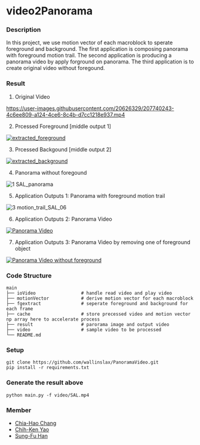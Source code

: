 # video2Panorama
### Description
In this project, we use motion vector of each macroblock to sperate foreground and background.
The first application is composing panorama with foreground motion trail.
The second application is producing a panorama video by apply forground on panorama.
The third application is to create original video without foregound.

### Result
1. Original Video

https://user-images.githubusercontent.com/20626329/207740243-4c6ee809-a124-4ce6-8c4b-d7cc1218e937.mp4

2. Prcessed Foreground [middle output 1]

[![extracted_foreground](https://img.youtube.com/vi/E1ky-vNfdNk/0.jpg)](https://www.youtube.com/watch?v=E1ky-vNfdNk)

3. Prcessed Backgound [middle output 2]

[![extracted_background](https://img.youtube.com/vi/y3mnn0xp6GE/0.jpg)](https://www.youtube.com/watch?v=y3mnn0xp6GE)

4. Panorama without foregound

![1  SAL_panorama](https://user-images.githubusercontent.com/20626329/207740803-495cced0-8cf7-47df-a1c3-5cb194c54f6a.jpg)


5. Application Outputs 1:  Panorama with foreground motion trail

![3  motion_trail_SAL_06](https://user-images.githubusercontent.com/20626329/207740950-bd4d3ac5-32c7-42f5-9d20-5fc53eddadab.jpg)

6. Application Outputs 2:  Panorama Video

[![Panorama Video](https://img.youtube.com/vi/eDN6vLwOlA4/0.jpg)](https://www.youtube.com/watch?v=eDN6vLwOlA4)

7. Application Outputs 3:  Panorama Video by removing one of foreground object

[![Panorama Video without foreground](https://img.youtube.com/vi/GoLkilTI9Zg/0.jpg)](https://www.youtube.com/watch?v=GoLkilTI9Zg)


### Code Structure

    main
    ├── ioVideo                 # handle read video and play video
    ├── motionVector            # derive motion vector for each macroblock
    ├── fgextract               # seperate foreground and background for each frame
    ├── cache                   # store precessed video and motion vector np array here to accelerate process
    ├── result                  # parorama image and output video
    ├── video                   # sample video to be processed
    └── README.md

### Setup
    git clone https://github.com/wallinslax/PanoramaVideo.git
    pip install -r requirements.txt

### Generate the result above
    python main.py -f video/SAL.mp4
    
### Member
- [Chia-Hao Chang](https://www.linkedin.com/in/chia-hao-chang/)
- [Chih-Ken Yao](https://www.linkedin.com/in/chih-ken-yao/)
- [Sung-Fu Han](linkedin.com/in/sungfuhan/)
